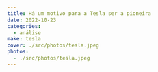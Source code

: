 ```yaml
---
title: Há um motivo para a Tesla ser a pioneira
date: 2022-10-23
categories:
  - análise
make: tesla
cover: ./src/photos/tesla.jpeg
photos:
  - ./src/photos/tesla.jpeg
---
```


